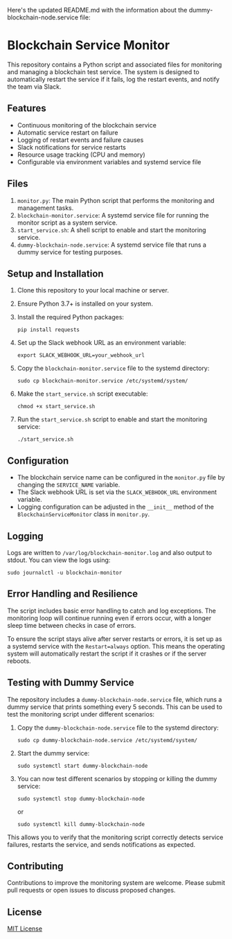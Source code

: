 Here's the updated README.md with the information about the dummy-blockchain-node.service file:

# Blockchain Service Monitor

This repository contains a Python script and associated files for monitoring and managing a blockchain test service. The system is designed to automatically restart the service if it fails, log the restart events, and notify the team via Slack.

## Features

- Continuous monitoring of the blockchain service
- Automatic service restart on failure
- Logging of restart events and failure causes
- Slack notifications for service restarts
- Resource usage tracking (CPU and memory)
- Configurable via environment variables and systemd service file

## Files

1. `monitor.py`: The main Python script that performs the monitoring and management tasks.
2. `blockchain-monitor.service`: A systemd service file for running the monitor script as a system service.
3. `start_service.sh`: A shell script to enable and start the monitoring service.
4. `dummy-blockchain-node.service`: A systemd service file that runs a dummy service for testing purposes.

## Setup and Installation

1. Clone this repository to your local machine or server.

2. Ensure Python 3.7+ is installed on your system.

3. Install the required Python packages:
   ```
   pip install requests
   ```

4. Set up the Slack webhook URL as an environment variable:
   ```
   export SLACK_WEBHOOK_URL=your_webhook_url
   ```

5. Copy the `blockchain-monitor.service` file to the systemd directory:
   ```
   sudo cp blockchain-monitor.service /etc/systemd/system/
   ```

6. Make the `start_service.sh` script executable:
   ```
   chmod +x start_service.sh
   ```

7. Run the `start_service.sh` script to enable and start the monitoring service:
   ```
   ./start_service.sh
   ```

## Configuration

- The blockchain service name can be configured in the `monitor.py` file by changing the `SERVICE_NAME` variable.
- The Slack webhook URL is set via the `SLACK_WEBHOOK_URL` environment variable.
- Logging configuration can be adjusted in the `__init__` method of the `BlockchainServiceMonitor` class in `monitor.py`.

## Logging

Logs are written to `/var/log/blockchain-monitor.log` and also output to stdout. You can view the logs using:

```
sudo journalctl -u blockchain-monitor
```

## Error Handling and Resilience

The script includes basic error handling to catch and log exceptions. The monitoring loop will continue running even if errors occur, with a longer sleep time between checks in case of errors.

To ensure the script stays alive after server restarts or errors, it is set up as a systemd service with the `Restart=always` option. This means the operating system will automatically restart the script if it crashes or if the server reboots.

## Testing with Dummy Service

The repository includes a `dummy-blockchain-node.service` file, which runs a dummy service that prints something every 5 seconds. This can be used to test the monitoring script under different scenarios:

1. Copy the `dummy-blockchain-node.service` file to the systemd directory:
   ```
   sudo cp dummy-blockchain-node.service /etc/systemd/system/
   ```

2. Start the dummy service:
   ```
   sudo systemctl start dummy-blockchain-node
   ```

3. You can now test different scenarios by stopping or killing the dummy service:
   ```
   sudo systemctl stop dummy-blockchain-node
   ```
   or
   ```
   sudo systemctl kill dummy-blockchain-node
   ```

This allows you to verify that the monitoring script correctly detects service failures, restarts the service, and sends notifications as expected.

## Contributing

Contributions to improve the monitoring system are welcome. Please submit pull requests or open issues to discuss proposed changes.

## License

[MIT License](LICENSE)
